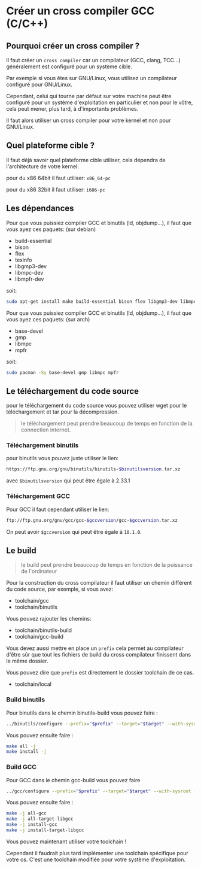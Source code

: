 
# Créer un cross compiler GCC (C/C++)

## Pourquoi créer un cross compiler ?

Il faut créer un `cross compiler` car un compilateur (GCC, clang, TCC...) généralement est configuré pour un système cible.

Par exemple si vous êtes sur GNU/Linux, vous utilisez un compilateur configuré pour GNU/Linux.

Cependant, celui qui tourne par défaut sur votre machine peut être configuré pour un système d'exploitation en particulier et non pour le vôtre, cela peut mener, plus tard, à d'importants problèmes.

Il faut alors utiliser un cross compiler pour votre kernel et non pour GNU/Linux.

## Quel plateforme cible ?

Il faut déjà savoir quel plateforme cible utiliser, cela dépendra de l'architecture de votre kernel:

pour du x86 64bit il faut utiliser:
`x86_64-pc`

pour du x86 32bit il faut utiliser:
`i686-pc`

## Les dépendances

Pour que vous puissiez compiler GCC et binutils (ld, objdump...), il faut que vous ayez ces paquets:  (sur debian)

- build-essential
- bison
- flex
- texinfo
- libgmp3-dev
- libmpc-dev
- libmpfr-dev

soit:

```bash
sudo apt-get install make build-essential bison flex libgmp3-dev libmpc-dev libmpfr-dev texinfo wget gcc binutils
```

Pour que vous puissiez compiler GCC et binutils (ld, objdump...), il faut que vous ayez ces paquets:  (sur arch)

- base-devel
- gmp
- libmpc
- mpfr

soit:

```bash
sudo pacman -Sy base-devel gmp libmpc mpfr
```

## Le téléchargement du code source

pour le téléchargement du code source vous pouvez utiliser wget pour le téléchargement et tar pour la décompression.

> le téléchargement peut prendre beaucoup de temps en fonction de la connection internet.

### Téléchargement binutils

pour binutils vous pouvez juste utiliser le lien:

```bash
https://ftp.gnu.org/gnu/binutils/binutils-$binutilsversion.tar.xz
```

avec `$binutilsversion` qui peut être égale à 2.33.1

### Téléchargement GCC

Pour GCC il faut cependant utiliser le lien:

```bash
ftp://ftp.gnu.org/gnu/gcc/gcc-$gccversion/gcc-$gccversion.tar.xz

```

On peut avoir `$gccversion` qui peut être égale à `10.1.0`.

## Le build

> le build peut prendre beaucoup de temps en fonction de la puissance de l'ordinateur

Pour la construction du cross compilateur il faut utiliser un chemin différent du code source, par exemple, si vous avez:

- toolchain/gcc
- toolchain/binutils

Vous pouvez rajouter les chemins:

- toolchain/binutils-build
- toolchain/gcc-build

Vous devez aussi mettre en place un `prefix` cela permet au compilateur d'être sûr que tout les fichiers de build du cross compilateur finissent dans le même dossier.

Vous pouvez dire que `prefix` est directement le dossier toolchain de ce cas.

- toolchain/local

### Build binutils

Pour binutils dans le chemin binutils-build vous pouvez faire :

```bash
../binutils/configure --prefix="$prefix" --target="$target" --with-sysroot --disable-nls --disable-werror
```

Vous pouvez ensuite faire :

```bash
make all -j
make install -j
```

### Build GCC

Pour GCC dans le chemin gcc-build vous pouvez faire

```bash
../gcc/configure --prefix="$prefix" --target="$target" --with-sysroot --disable-nls --enable-languages=c,c++ --with-newlib
```

Vous pouvez ensuite faire :

```bash
make -j all-gcc
make -j all-target-libgcc
make -j install-gcc
make -j install-target-libgcc
```

Vous pouvez maintenant utiliser votre toolchain !

Cependant il faudrait plus tard implémenter une toolchain spécifique pour votre os.
C'est une toolchain modifiée pour votre système d'exploitation.
